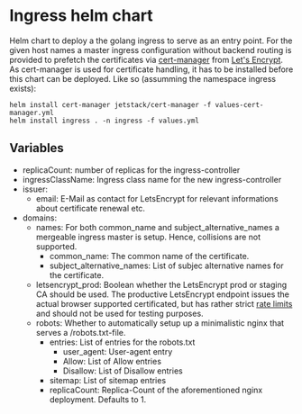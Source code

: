 # Ingress helm chart
Helm chart to deploy a the golang ingress to serve as an entry point.
For the given host names a master ingress configuration without backend routing is provided to prefetch the certificates via [cert-manager](https://cert-manager.io/) from [Let's Encrypt](https://letsencrypt.org/).
As cert-manager is used for certificate handling, it has to be installed before this chart can be deployed. Like so (assumming the namespace ingress exists):
```
helm install cert-manager jetstack/cert-manager -f values-cert-manager.yml
helm install ingress . -n ingress -f values.yml
```

## Variables
* replicaCount: number of replicas for the ingress-controller
* ingressClassName: Ingress class name for the new ingress-controller
* issuer:
  * email: E-Mail as contact for LetsEncrypt for relevant informations about certificate renewal etc.
* domains:
  * names: For both common_name and subject_alternative_names a mergeable ingress master is setup. Hence, collisions are not supported.
    * common_name: The common name of the certificate.
    * subject_alternative_names: List of subjec alternative names for the certificate. 
  * letsencrypt_prod: Boolean whether the LetsEncrypt prod or staging CA should be used. The productive LetsEncrypt endpoint issues the actual browser supported certificated, but has rather strict [rate limits](https://letsencrypt.org/docs/rate-limits/) and should not be used for testing purposes.
  * robots: Whether to automatically setup up a minimalistic nginx that serves a /robots.txt-file.
    * entries: List of entries for the robots.txt
      * user_agent: User-agent entry
      * Allow: List of Allow entries
      * Disallow: List of Disallow entries
    * sitemap: List of sitemap entries
    * replicaCount: Replica-Count of the aforementioned nginx deployment. Defaults to 1.
